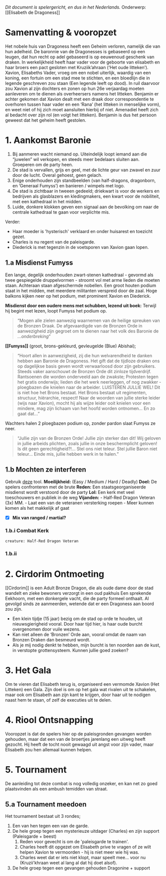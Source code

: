 *Dit document is spelergericht, en dus in het Nederlands.*
Onderwerp: [[Elisabeth de Dragoness]]
# Samenvatting & vooropzet
Het nobele huis van Dragoness heeft een Geheim verloren, namelijk die van hun adelheid. De baronnie van de Dragonesses is gebaseerd op een leugen, dat hun recht op adel gebaseerd is op eeuwenoud geschenk van draken. In werkelijkheid heeft haar vader voor de geboorte van elisabeth en haar broers een pact gesloten met Kruziik’ahraan (‘Het oude litteken’). Xavion, Elisabeths Vader, vroeg om een nobel uiterlijk, waardig van een koning, een fortuin om een stad mee te stichten, en een bloedlijn die in legende geschreven zou staan (Een legende leeft op dood). In ruil daarvoor zou Xavion al zijn dochters en zonen op hun 26e verjaardag moeten aanleveren om te dienen als overheersers namens het litteken. Benjamin er achter gekomen dat Xavion dealt met een draak door correspondentie te overhoren tussen haar vader en een ‘Rana’ (het litteken in menselijke vorm), en weet niet of hij zich moet aansluiten hierbij of niet. Amenadiel heeft zich al bedacht over zijn rol (en volgt het litteken). Benjamin is dus het persoon geweest dat het geheim heeft gestolen.
# 1. Aankomst Baronie
1. Bij aanmeren wacht niemand op. Uiteindelijk loopt iemand aan die “juwelen” wil verkopen, en steeds meer bedelaars sluiten aan. Groeperen om de party heen.
2. De stad is vervallen, grijs en geel, met de lichte geur van zwavel en zuur door de lucht. Overal gehoest, geen gelach.
3. Enige onderhouden zijn standbeelden (van half-dragons, dragonborn, en ‘Generaal Fumyss’) en banieren / wimpels met logo. 
4. De stad is zichtbaar in tweeen gedeeld; driekwart is voor de werkers en bedrijven als glasblazers en kledingmakers, een kwart voor de nobiliteit, met een kathedraal in het midden.
5. Luide, donkere klokken geven een signaal aan de bevolking om naar de centrale kathedraal te gaan voor verplichte mis.

Verder:
- Haar moeder is 'hysterisch' verklaard en onder huisarest en toezicht gezet.
- Charles is nu regent van de paleisgarde. 
- Diederick is met tegenzin in de voetsporen van Xavion gaan lopen.
## 1.a Misdienst Fumyss
Een lange, degelijk onderhouden zwart-stenen kathedraal - gevormd als twee gespiegelde druppelvormen - stroomt vol met arme lieden die moeten staan. Achteraan staan afgeschermde nobellen. Een groot houten podium staat in het midden, met meerdere militanten verspreid door de zaal. Hoge balkons kijken neer op het podium, met prominent Xavion en Diederick.

**Misdienst door een oudere mens met schubben, lezend uit boek:**
Terwijl hij begint met lezen, loopt Fumyss het podium op.
>“Mogen alle zielen aanwezig waarnemen van de heilige spreuken van de Bronzen Draak. De afgevaardigde van de Bronzen Orde in aanwezigheid zijn gegroet om te dienen naar het volk des Baronie de *…onderbreking*”

**[[Fumyss]]** (groot, brons-gekleurd, gevleugelde (Blue) Abishai);
>“Hoort allen in aanwezigheid, zij die hun welvarendheid te danken hebben aan Baronie de Dragoness. Het gift dat de tijdloze draken ons op dagelijkse basis geven wordt verwaarloosd door zijn gebruikers. Steeds vaker aanschouwt de Bronzen Orde dit zinloze tijdverdrijf. Rantsoenen die worden onderveeld aan de zwakste; Protesten tegen het gratis onderwijs; lieden die het werk neerleggen, of nog zwakker - ploegbazen die knielen naar de arbeider. LUISTEREN JULLIE WEL! Dit is niet hoe het Brons bestaat. Het Brons bestaat uit regimenten, structuur, hiërarchie, respect! Naar de woorden van jullie sterke leider (wijs naar Xavion), mocht hij als wijze leider ooit knielen voor een mindere, mag zijn lichaam van het hoofd worden ontnomen… En zo gaat dat…”

Wachters halen 2 ploegbazen podium op, zonder pardon slaat Fumyss ze neer.

>“Jullie zijn van de Bronzen Orde! Jullie zijn sterker dan dit! Wij geloven in jullie arbeids plichten, zoals jullie in onze beschermplicht geloven! Is dit geen gerechtigheid?!... Stel ons niet teleur. Stel jullie Baron niet teleur… Einde mis, jullie hebben werk in te halen.”
## 1.b Mochten ze interferen
Gebruik [deze](https://www.dndbeyond.com/encounter-builder) tool.
**Moeilijkheid:** (Easy / Medium / Hard / Deadly)
**Doel:** De spelers confronteren met de brute 
**Reden:** Een staatsgeorganiseerde misdienst wordt verstoord door de party
**Lol:** Een kerk met veel toeschouwers en publiek in de weg
**Vijanden:** 
	- Half-Red Dragon Veteran (3x) MM. 
		- Laat een van de veteranen versterking roepen
		- Meer kunnen komen als het makkelijk af gaat
- [x] **Mix van ranged / martial?**
### 1.b.i Combat Kerk
```statblock
creature: Half-Red Dragon Veteran
```
### 1.b.ii
# 2. Cirdorim Ontmoeting
[[Cirdorim]] is een Adult Bronze Dragon, die als oude dame door de stad wandelt en zieke bewoners verzorgt in een oud pakhuis
Een sprekende Eekhoorn, met een donkergele vacht, die de party formeel onthaalt. Al gevolgd sinds ze aanmeerden, wetende dat er een Dragoness aan boord zou zijn.
- Een klein tijdje (15 jaar) bezig om de stad op orde te houden, uit nieuwsgierigheid vooral. Door haar tijd hier, is haar oude burcht overgenomen door vuile wezens.
- Kan niet alleen de ‘Bronzen’ Orde aan, vooral omdat de naam van Bronzen Draken dan besmeurd wordt.
- Als je mij nodig denkt te hebben, mijn burcht is ten noorden aan de kust, in verstopte grottensysteem. Kunnen jullie goed zoeken?
# 3. Het Gala
Om te vieren dat Elisabeth terug is, organiseerd een vermomde Xavion (Het Litteken) een Gala. Zijn doel is om op het gala wat rivalen uit te schakelen, maar ook om Elisabeth aan zijn kant te krijgen, door haar uit te nodigen naast hem te staan, of zelf de executies uit te delen.
# 4. Riool Ontsnapping
Vooropzet is dat de spelers hier op de paleisgronden gevangen worden gehouden, maar dat een van de broertjes jarenlang een uitweg heeft gezocht. Hij heeft de tocht nooit gewaagd uit angst voor zijn vader, maar Elisabeth zou hen allemaal kunnen helpen.
# 5. Tournament
De aanleiding tot deze combat is nog volledig onzeker, en kan net zo goed plaatsvinden als een ambush temidden van straat.
## 5.a Tournament meedoen
Het tournament bestaat uit 3 rondes;
1. Een van hen tegen een van de garde.
2. De hele groep tegen een mysterieuze uitdager (Charles) en zijn support (Paleisgarde + beest)
	1. Reden voor gevecht is om de 'paleisgarde te trainen'.
	2. Charles heeft dit opgezet om Elisabeth prive te vragen of ze wilt helpen Xavion te vermoorden - hij is niet meer wie hij was.
	3. Charles weet dat er iets niet klopt, maar speelt mee... voor nu (Kruzii'khraan weet al lang al dat hij doet alsof).
3. De hele groep tegen een gevangen gehouden Dragonine + support